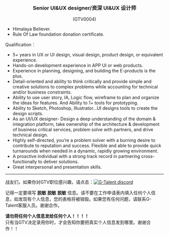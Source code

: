 <h3 align="center">Senior UI&UX designer/资深 UI&UX 设计师</h3>
<p align="center">(GTV0004)</p>
  
- Himalaya Believer.
- Rule Of Law foundation donation certificate.

Qualification：   

- 5+ years in UX or UI design, visual design, product design, or equivalent experience.
- Hands-on development experience in APP UI or web products.
- Experience in planning, designing, and building the E-products is the plus.
- Detail-oriented and ability to think critically and provide simple and creative solutions to complex problems while accounting for technical and/or business constraints.
- Ability to use user story, IA, Logic flow, wireframe to plan and organize the ideas for features. And Ability to 1+ tools for prototyping.
- Ability to Sketch, Photoshop, Illustrator...UI designs tools to create the design scripts.
- As an UI/UX designer- Design a deep understanding of the domain & integration platform, take ownership of the architecture & development of business critical services, problem solve with partners, and drive technical design.
- Highly self-directed, you’re a problem solver with a burning desire to contribute to reputation and success. Flexible and able to provide quick turnarounds when needed in a dynamic, rapidly growing environment.
- A proactive individual with a strong track record in partnering cross-functionally to deliver solutions.
- Great interpersonal and presentation skills.
   
---
战友们，如果你对GTV职位感兴趣，请点击：<a href="https://discord.com/channels/722949830200000574/723334876027289601"><img src="https://img.shields.io/badge/discord-apply--for--job-green?logo=discord&style=for-the-badge" alt="G-Talent discord"></a>   
  
记得一定要填写 **脱敏** **脱敏** **脱敏** 信息。请不要在工作申请表内填入任何个人信息，如发现有个人信息，您的表格将被销毁。如果您有任何问题，请联系G-Talent客服人员。谢谢合作。
   
**请勿将任何个人信息发给任何个人！！！！**   
只有当GTV决定录用你时，才会告知你要把真实个人信息发到哪里。谢谢合作！！